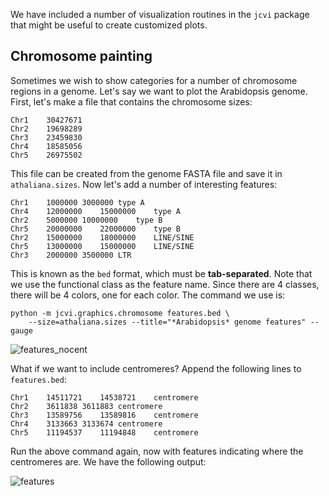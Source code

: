 We have included a number of visualization routines in the `jcvi` package that might be useful to create customized plots.

## Chromosome painting

Sometimes we wish to show categories for a number of chromosome regions in a genome. Let's say we want to plot the Arabidopsis genome. First, let's make a file that contains the chromosome sizes:

```
Chr1	30427671
Chr2	19698289
Chr3	23459830
Chr4	18585056
Chr5	26975502
```

This file can be created from the genome FASTA file and save it in `athaliana.sizes`. Now let's add a number of interesting features:

```
Chr1	1000000	3000000	type A
Chr4	12000000	15000000	type A
Chr2	5000000	10000000	type B
Chr5	20000000	22000000	type B
Chr2	15000000	18000000	LINE/SINE
Chr5	13000000	15000000	LINE/SINE
Chr3	2000000	3500000	LTR
```

This is known as the `bed` format, which must be __tab-separated__. Note that we use the functional class as the feature name. Since there are 4 classes, there will be 4 colors, one for each color. The command we use is:

```console
python -m jcvi.graphics.chromosome features.bed \
    --size=athaliana.sizes --title="*Arabidopsis* genome features" --gauge
```

![features_nocent](https://www.dropbox.com/s/3hr4l29mptruq1r/features_nocent.png?raw=1)

What if we want to include centromeres? Append the following lines to `features.bed`:

```
Chr1	14511721	14538721	centromere
Chr2	3611838	3611883	centromere
Chr3	13589756	13589816	centromere
Chr4	3133663	3133674	centromere
Chr5	11194537	11194848	centromere
```

Run the above command again, now with features indicating where the centromeres are. We have the following output:

![features](https://www.dropbox.com/s/g4xw8n5funownh6/features.png?raw=1)